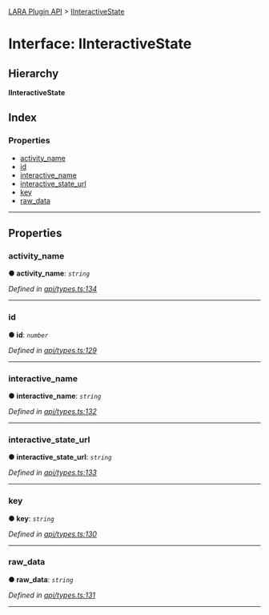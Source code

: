 [LARA Plugin API](../README.md) > [IInteractiveState](../interfaces/iinteractivestate.md)

# Interface: IInteractiveState

## Hierarchy

**IInteractiveState**

## Index

### Properties

* [activity_name](iinteractivestate.md#activity_name)
* [id](iinteractivestate.md#id)
* [interactive_name](iinteractivestate.md#interactive_name)
* [interactive_state_url](iinteractivestate.md#interactive_state_url)
* [key](iinteractivestate.md#key)
* [raw_data](iinteractivestate.md#raw_data)

---

## Properties

<a id="activity_name"></a>

###  activity_name

**● activity_name**: *`string`*

*Defined in [api/types.ts:134](https://github.com/concord-consortium/lara/blob/d4ac322a/lara-plugin-api/src/api/types.ts#L134)*

___
<a id="id"></a>

###  id

**● id**: *`number`*

*Defined in [api/types.ts:129](https://github.com/concord-consortium/lara/blob/d4ac322a/lara-plugin-api/src/api/types.ts#L129)*

___
<a id="interactive_name"></a>

###  interactive_name

**● interactive_name**: *`string`*

*Defined in [api/types.ts:132](https://github.com/concord-consortium/lara/blob/d4ac322a/lara-plugin-api/src/api/types.ts#L132)*

___
<a id="interactive_state_url"></a>

###  interactive_state_url

**● interactive_state_url**: *`string`*

*Defined in [api/types.ts:133](https://github.com/concord-consortium/lara/blob/d4ac322a/lara-plugin-api/src/api/types.ts#L133)*

___
<a id="key"></a>

###  key

**● key**: *`string`*

*Defined in [api/types.ts:130](https://github.com/concord-consortium/lara/blob/d4ac322a/lara-plugin-api/src/api/types.ts#L130)*

___
<a id="raw_data"></a>

###  raw_data

**● raw_data**: *`string`*

*Defined in [api/types.ts:131](https://github.com/concord-consortium/lara/blob/d4ac322a/lara-plugin-api/src/api/types.ts#L131)*

___

